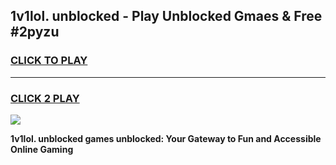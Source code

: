 
## 1v1lol. unblocked - Play Unblocked Gmaes & Free #2pyzu
<h3>
<a href="https://news.freeplayer.one?title=1v1lol._unblocked&ref=24F">CLICK TO PLAY</a></h3>
<hr>

<h3>
<a href="https://news.freeplayer.one?title=1v1lol._unblocked&ref=24F">CLICK 2 PLAY</a>
  
</h3>

<a href="https://news.freeplayer.one?title=1v1lol._unblocked&ref=24F/"><img src="https://clearcache.store/games.png"></a>


**1v1lol. unblocked games unblocked: Your Gateway to Fun and Accessible Online Gaming**
